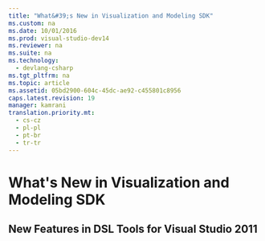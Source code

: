 ```yaml
---
title: "What&#39;s New in Visualization and Modeling SDK"
ms.custom: na
ms.date: 10/01/2016
ms.prod: visual-studio-dev14
ms.reviewer: na
ms.suite: na
ms.technology: 
  - devlang-csharp
ms.tgt_pltfrm: na
ms.topic: article
ms.assetid: 05bd2900-604c-45dc-ae92-c455801c8956
caps.latest.revision: 19
manager: kamrani
translation.priority.mt: 
  - cs-cz
  - pl-pl
  - pt-br
  - tr-tr
---
```

# What&#39;s New in Visualization and Modeling SDK
## New Features in DSL Tools for Visual Studio 2011